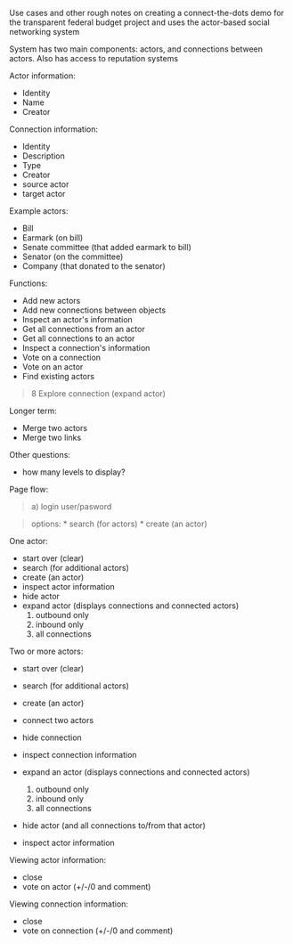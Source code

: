 Use cases and other rough notes on creating a connect-the-dots demo for the transparent federal budget project and uses the actor-based social networking system

System has two main components: actors, and connections between actors.
Also has access to reputation systems

Actor information:
  * Identity
  * Name
  * Creator

Connection information:
  * Identity
  * Description
  * Type
  * Creator
  * source actor
  * target actor

Example actors:
  * Bill
  * Earmark (on bill)
  * Senate committee (that added earmark to bill)
  * Senator (on the committee)
  * Company (that donated to the senator)

Functions:
  * Add new actors
  * Add new connections between objects
  * Inspect an actor's information
  * Get all connections from an actor
  * Get all connections to an actor
  * Inspect a connection's information
  * Vote on a connection
  * Vote on an actor
  * Find existing actors
> 8 Explore connection (expand actor)

Longer term:
  * Merge two actors
  * Merge two links

Other questions:
  * how many levels to display?


Page flow:
> a) login user/pasword

> options:
    * search (for actors)
    * create (an actor)

One actor:
  * start over (clear)
  * search (for additional actors)
  * create (an actor)
  * inspect actor information
  * hide actor
  * expand actor (displays connections and connected actors)
    1. outbound only
    1. inbound only
    1. all connections

Two or more actors:
  * start over (clear)
  * search (for additional actors)
  * create (an actor)

  * connect two actors
  * hide connection
  * inspect connection information

  * expand an actor (displays connections and connected actors)
    1. outbound only
    1. inbound only
    1. all connections
  * hide actor (and all connections to/from that actor)
  * inspect actor information


Viewing actor information:
  * close
  * vote on actor (+/-/0 and comment)

Viewing connection information:
  * close
  * vote on connection (+/-/0 and comment)